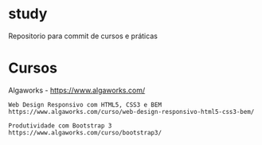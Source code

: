 # study
Repositorio para commit de cursos e práticas

# Cursos
Algaworks - https://www.algaworks.com/

	Web Design Responsivo com HTML5, CSS3 e BEM
	https://www.algaworks.com/curso/web-design-responsivo-html5-css3-bem/

	Produtividade com Bootstrap 3
	https://www.algaworks.com/curso/bootstrap3/
	
	
